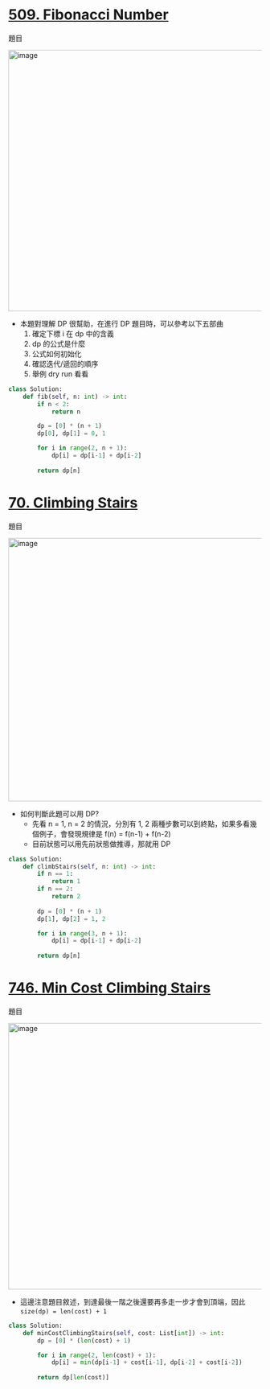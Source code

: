 # [509. Fibonacci Number](https://leetcode.com/problems/fibonacci-number/description/)
題目

<img width="520" alt="image" src="https://github.com/user-attachments/assets/7e0d3cd4-1f1b-4fe0-a18b-dbd9ca48b493">

- 本題對理解 DP 很幫助，在進行 DP 題目時，可以參考以下五部曲
  1. 確定下標 i 在 dp 中的含義
  2. dp 的公式是什麼
  3. 公式如何初始化
  4. 確認迭代/遞回的順序
  5. 舉例 dry run 看看
```python
class Solution:
    def fib(self, n: int) -> int:
        if n < 2:
            return n

        dp = [0] * (n + 1)
        dp[0], dp[1] = 0, 1

        for i in range(2, n + 1):
            dp[i] = dp[i-1] + dp[i-2]
        
        return dp[n]
```

# [70. Climbing Stairs](https://leetcode.com/problems/climbing-stairs/description/)
題目

<img width="524" alt="image" src="https://github.com/user-attachments/assets/bf394bd8-ef47-4e92-8047-6c5c25d1cc83">

- 如何判斷此題可以用 DP?
  - 先看 n = 1, n = 2 的情況，分別有 1, 2 兩種步數可以到終點，如果多看幾個例子，會發現規律是 f(n) = f(n-1) + f(n-2)
  - 目前狀態可以用先前狀態做推導，那就用 DP
```python
class Solution:
    def climbStairs(self, n: int) -> int:
        if n == 1:
            return 1
        if n == 2:
            return 2
        
        dp = [0] * (n + 1)
        dp[1], dp[2] = 1, 2

        for i in range(3, n + 1):
            dp[i] = dp[i-1] + dp[i-2]
        
        return dp[n]
```

# [746. Min Cost Climbing Stairs](https://leetcode.com/problems/min-cost-climbing-stairs/description/)
題目

<img width="530" alt="image" src="https://github.com/user-attachments/assets/913fd9be-17bb-4f80-91cc-60ede3d3bc60">

- 這邊注意題目敘述，到達最後一階之後還要再多走一步才會到頂端，因此 `size(dp) = len(cost) + 1`
```python
class Solution:
    def minCostClimbingStairs(self, cost: List[int]) -> int:
        dp = [0] * (len(cost) + 1)

        for i in range(2, len(cost) + 1):
            dp[i] = min(dp[i-1] + cost[i-1], dp[i-2] + cost[i-2])
        
        return dp[len(cost)]
```
